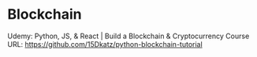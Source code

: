 # Blockchain
Udemy: Python, JS, & React | Build a Blockchain & Cryptocurrency
Course URL: https://github.com/15Dkatz/python-blockchain-tutorial


